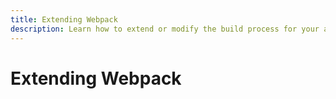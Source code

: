 ```yaml
---
title: Extending Webpack
description: Learn how to extend or modify the build process for your app
---
```


# Extending Webpack
